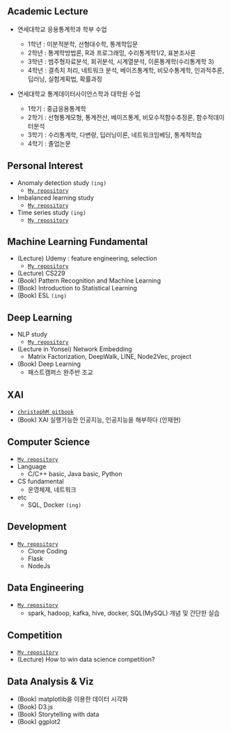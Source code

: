 ## Academic Lecture
- 연세대학교 응용통계학과 학부 수업
  - 1학년 : 미분적분학, 선형대수학, 통계학입문
  - 2학년 : 통계학방법론, R과 프로그래밍, 수리통계학1/2, 표본조사론
  - 3학년 : 범주형자료분석, 회귀분석, 시계열분석, 이론통계학(수리통계학 3)
  - 4학년 : 결측치 처리, 네트워크 분석, 베이즈통계학, 비모수통계학, 인과적추론, 딥러닝, 실험계획법, 확률과정

- 연세대학교 통계데이터사이언스학과 대학원 수업
  - 1학기 : 중급응용통계학
  - 2학기 : 선형통계모형, 통계전산, 베이즈통계, 비모수적함수추정론, 함수적데이터분석
  - 3학기 : 수리통계학, 다변량, 딥러닝이론, 네트워크임베딩, 통계적학습
  - 4학기 : 졸업논문

## Personal Interest
- Anomaly detection study `(ing)`
  - [`My repository`](https://github.com/minsoo9506/anomaly-detection-study)
- Imbalanced learning study
  - [`My repository`](https://github.com/minsoo9506/imbalanced-learning-study)
- Time series study `(ing)`
  - [`My repository`](https://github.com/minsoo9506/time-series-study)

## Machine Learning Fundamental
- (Lecture) Udemy : feature engineering, selection
  - [`My repository`](https://github.com/minsoo9506/udemy_FE_FS)
- (Lecture) CS229
- (Book) Pattern Recognition and Machine Learning
- (Book) Introduction to Statistical Learning
- (Book) ESL `(ing)`

## Deep Learning
- NLP study
  - [`My repository`](https://github.com/minsoo9506/NLP-study)
- (Lecture in Yonsei) Network Embedding
  - Matrix Factorization, DeepWalk, LINE, Node2Vec, project
- (Book) Deep Learning
  - 패스트캠퍼스 완주반 조교

## XAI
  - [`christophM gitbook`](https://github.com/christophM/interpretable-ml-book)
  - (Book) XAI 실행가능한 인공지능, 인공지능을 해부하다 (안재현)

## Computer Science
- [`My repository`](https://github.com/minsoo9506/computer-science-study)
- Language
  - C/C++ basic, Java basic, Python
- CS fundamental
  - 운영체제, 네트워크
- etc
  - SQL, Docker `(ing)`

## Development
- [`My repository`](https://github.com/minsoo9506/web-dev-study)
  - Clone Coding
  - Flask
  - NodeJs

## Data Engineering
- [`My repository`](https://github.com/minsoo9506/Data-Engineering-study)
  - spark, hadoop, kafka, hive, docker, SQL(MySQL) 개념 및 간단한 실습
  
## Competition
- [`My repository`](https://github.com/minsoo9506/CompetitionStudy)
- (Lecture) How to win data science competition? 

## Data Analysis & Viz
- (Book) matplotlib을 이용한 데이터 시각화
- (Book) D3.js
- (Book) Storytelling with data
- (Book) ggplot2